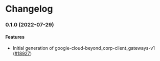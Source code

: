 # Changelog

### 0.1.0 (2022-07-29)

#### Features

* Initial generation of google-cloud-beyond_corp-client_gateways-v1 ([#18927](https://github.com/googleapis/google-cloud-ruby/issues/18927)) 
